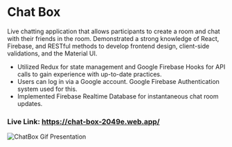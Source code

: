# Chat Box
Live chatting application that allows participants to create a room and chat with their friends in the room.
Demonstrated a strong knowledge of React, Firebase, and RESTful methods to develop frontend design,
client-side validations, and the Material UI.
- Utilized Redux for state management and Google Firebase Hooks for API calls to gain experience with
up-to-date practices.
- Users can log in via a Google account. Google Firebase Authentication system used for this.
- Implemented Firebase Realtime Database for instantaneous chat room updates.


###  Live Link: https://chat-box-2049e.web.app/

![ChatBox Gif Presentation](https://user-images.githubusercontent.com/76773570/123422601-427fe280-d5e0-11eb-8118-885681cfb0e1.gif)



